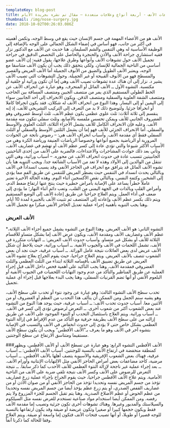 ```yaml
---
templateKey: blog-post
title: تشوهات الأنف - أربعة أنواع وعلاجات متعددة – مقال تم نشره بجريدة الأيام
thumbnail: /img/nose-surgery.jpg
date: 2018-10-02T00:26:03.086Z
---
```

الأنف هو من الأعضاء المهمة في جسم الإنسان حيث يقع في وسط الوجه، وتكمن أهميته في أكثر من جانب، فهو أساس في إضفاء الشكل الجمالي على الوجه بالإضافة إلى الوظيفة الأساسية له وهي التنفس والشم السليمان.
هنا حديث عن الأنف مع الدكتور نزار فقيه استشاري جراحة الأنف والأذن والحنجرة والحاصل على التخصص الدقيق في جراحة تجميل الأنف حول تشوهات الأنف وأنواعها وطرق علاجها، يقول فقيه: إن الأنف عضو أساسي من الناحية الجمالية للإنسان. ولكي يتحقق ذلك يجب أن يكون الأنف متناسقا مع الوجه، ويعتبر الأنف الطويل والضيق من الأنوف الجميلة أما الأنف العريض والقصير والمسطح فهو من الأنوف القبيحة أو غير الجميلة.
وحول التشوهات التي تصيب الأنف يشير د. نزار إلى أن هناك عدة تشوهات تصيب الأنف وهي إما أن تكون وراثية أو خلقية أو مكتسبة.
التشوه الأول ــ الأنف المائل أو المنحرف. وهو عبارة عن انحراف الأنف عن الخط الطولي المستقيم الذي يمر من منتصف الجبين ومنتصف المسافة بين الحاجب ومنتصف الشفة العلوية والسفلية ومنتصف الذقن. ويكون الانحراف إلى أحد الجانبين سواء إلى اليمين أو إلى اليسار.
وهذا النوع من انحراف الأنف له شكلان، فقد يكون انحرافا كاملا أو انحرافا جزئيا.
ولتوضيح ذلك لا بد من التعرف إلى التركيب التشريحي للأنف، إذ إنه ينقسم إلى ثلاثة أثلاث: ثلث علوي عظمي يكون عظم الأنف، ثلث أوسط غضروفي وهو الغضروف الجانبي للأنف ويمكن تحسس ملمسه بالأصابع، وثلث سفلي تتكون منه مقدمة الأنف.
وعليه فإن الانحراف الكامل للأنف يشمل الأجزاء الثلاثة، الثلث العلوي والأوسط والسفلي.
أما الانحراف الجزئي للأنف فهو إما أن يشمل الثلثين الأوسط والسفلي أو الثلث السفلي فقط أي مقدمة الأنف.
وأسباب انحراف الأنف هي:
– رضوض ناتجة عن الحوادث المرورية أو الرياضية بجميع أنواعها وخصوصاً الرياضات العنيفة ورياضة الكرة وهي من الأسباب الأكثر شيوعا والتي تؤدي عادة إلى كسر عظم الأنف أو تهشم في غضاريف الأنف، وتأتي بعد ذلك حوادث المشاجرات والاعتداءات، فالضربة على الأنف من إحدى الناحيتين الجانبيتين تتسبب عادة في حدوث انحراف الأنف عن محوره.
– أسباب وراثية، وهي التي تنتقل من الوالدين إلى الأولاد وهذه لا تعد من الأسباب الشائعة جدا.
ويجب التنويه هنا بأن تشوه الأنف المائل قد يترافق مع انحراف في الحاجز الأنفي وقد يسبب انسداداً في الأنف وبالتالي يحدث انسداد في التنفس حيث يضطر المريض للتنفس عن طريق الفم مما يؤدي إلى الشخير، وكتمة النفس، وبالتالي نقص الأكسجين أثناء النوم.
وهذه الحالة الأخيرة تعتبر عاملاً خطراً يساعد على الإصابة بأمراض خطيرة حيث ينتج عنها ارتفاع ضغط الدم، وأمراض القلب وبالذات في الجهة اليمنى من القلب، وتعب دائم أثناء النهار؛ ما يؤدي إلى ضعف في أداء العمل.
ويتم العلاج جراحياً عن طريق إعادة الأنف إلى الوضع المستقيم ويتم ذلك بكسر عظم الأنف وإعادته إلى المنتصف ثم تثبيت الأنف بالجبيرة لمدة 10 أيام. وهنا يجب التنويه بأهمية إجراء عملية تعديل الحاجز الأنفي مبكرا مع تجميل الأنف.

### الأنف العريض

\*التشوه الثاني: هو الأنف العريض. وهذا النوع من التشوه يشمل جميع أجزاء الأنف الثلاثة، عظم الأنف وغضاريف الأنف ومقدمة الأنف، ويكون عرض الأنف إما بشكل متساو للأقسام الثلاثة للأنف أو بشكل غير متساو.
وأسباب حدوث الأنف العريض:
ــ التهابات متكررة في الأنف، تشمل اللحمات في الأنف والجيوب الأنفية.
ــ أسباب وراثية، حيث يلاحظ أن شكل الأنف عريض لدى بعض العائلات نتيجة عامل الوراثة.
ــ أسباب عرقية، حيث نجد أن بعض الشعوب تتصف بالأنف العريض.
ويتم العلاج جراحيا، حيث يقوم الجراح بعلاج تشوه الأنف العريض عن طريق تضييق الأنف بأقسامه الثلاثة ابتداء من الثلث العظمي والثلث الغضروفي فمقدمة الأنف.
وهنا يجب التأكيد على أهمية فحص داخل الأنف قبل إجراء العملية عن طريق المناظير والتأكد من عدم وجود التهابات اللحميات في الجيوب الأنفية أو البلعوم الأنفي أو أنها تضم القرنيات السفلى، وهنا يجب البدء بعلاجها قبل إجراء أي عملية تجميل.

تحدب سطح الأنف
التشوه الثالث: وهو عبارة عن وجود نتوء أو تحدب على سطح الأنف، وهو يشبه سنم الجمل ومن الممكن أن يتألف هذا التحدب من العظم أو الغضروف أو من الاثنين معا.
أسباب حدوث تحدب الأنف:
ــ أسباب عرقية، حيث يوجد هذا النوع من التشوه عند بعض الشعوب أكثر من شعوب أخرى.
ــ التعرض لرضوض تؤدي إلى كسر في الأنف.
ــ أسباب وراثية.
ويتم العلاج باستئصال التحدب أو النتوء الموجود على الأنف عن طريق إزالته من على سطح الأنف بطريقة حرفية مع التأكد من عدم الإفراط في إزالة النتوء العظمي بشكل خاص حتى لا يؤدي إلى حدوث انخفاض في الأنف والتسبب في الإصابة بتشوه آخر في الأنف وهو ما يعرف بـ”الأنف الأفطس” ويجب أن يكون سطح الأنف مستقيما ومتناسق الارتفاع عن سطح الوجنتين.

###الأنف الأفطس
التشوه الرابع: وهو عبارة عن تسطح الأنف أو الأنف الأفطس، ويظهر كمنطقة منخفضة في ارتفاع الأنف بالنسبة للوجنتين.
أسباب الأنف الأفطس:
ــ أسباب عرقية، فهناك بعض الشعوب الإفريقية والآسيوية يتصف أهلها بالأنف الأفطس.
ــ أسباب مرضية، كأحد مضاعفات بعض أمراض الحاجز الأنفي مثل الالتهابات الإنتانية وأورام الأنف.
ــ بعد إجراء عملية غير ناجحة لإزالة النتوء العظمي للأنف الأحدب كما ذكر سابقا.
ــ نتيجة التعرض للرضوض على الأنف وكسر الأنف نتيجة تلقي ضربة على الأنف من الناحية الأمامية.
ويتم علاج الأنف الأفطس جراحيا، حيث يقوم الجراح بإجراء عملية زرع غضاريف تؤخذ من جسم المريض نفسه وتحديدا تؤخذ من الحاجز الأنفي أو من صوان الأذن أو من غضاريف القفص الصدري، أو يتم زرع عظم يؤخذ أيضا من جسم المريض نفسه وتحديدا من عظم الحوض أو عظم الأضلاع الصدرية. وهنا يتم تقبل الجسم للجزء المزروع ولا يتم رفضه.
ومن الممكن أيضا استخدام مواد صناعية تستخدم للغرض نفسه مثل السيلكوم والسيلاستك والمدبور وغيرها.
وهناك تشوهات أخرى تكون جزئية وتصيب إما مقدمة الأنف فقط ويكون حجمها كبيرا أو صغيرا وتكون عريضة أو ضيقة وقد يكون ارتفاعها بالنسبة للوجه قصيرا أو طويلا، أو أنها تصيب فتحات الأنف فتكون إما واسعة أو ضيقة. ويتم العلاج وفقا للحالة كما ذكرنا آنفاً.
